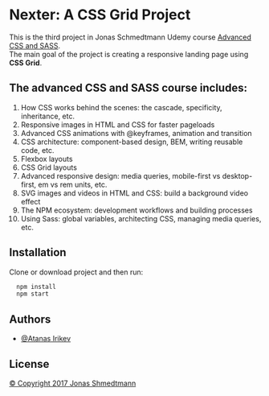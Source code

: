
# Nexter: A CSS Grid Project

This is the third project in Jonas Schmedtmann Udemy course [Advanced CSS and SASS](https://www.udemy.com/course/advanced-css-and-sass/).  
The main goal of the project is creating a responsive landing page using **CSS Grid**.

## The advanced CSS and SASS course includes:
1. How CSS works behind the scenes: the cascade, specificity, inheritance, etc.
2. Responsive images in HTML and CSS for faster pageloads
3. Advanced CSS animations with @keyframes, animation and transition
4. CSS architecture: component-based design, BEM, writing reusable code, etc.
5. Flexbox layouts
6. CSS Grid layouts
7. Advanced responsive design: media queries, mobile-first vs desktop-first, em vs rem units, etc.
8. SVG images and videos in HTML and CSS: build a background video effect
9. The NPM ecosystem: development workflows and building processes
10. Using Sass: global variables, architecting CSS, managing media queries, etc.


## Installation

Clone or download project and then run:

```bash
  npm install
  npm start
```
    
## Authors

- [@Atanas Irikev](https://github.com/na4oman)


## License

[&copy; Copyright 2017 Jonas Shmedtmann](https://www.udemy.com/course/advanced-css-and-sass/)

